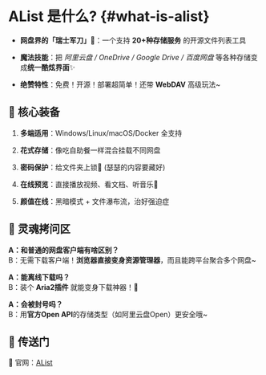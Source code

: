 # AList 是什么? {#what-is-alist}

- **网盘界的「瑞士军刀」🔪**：一个支持 **20+种存储服务** 的开源文件列表工具

- **魔法技能**：把 _阿里云盘 / OneDrive / Google Drive / 百度网盘_ 等各种存储变成**统一酷炫界面**✨

- **绝赞特性**：免费！开源！部署超简单！还带 **WebDAV** 高级玩法~

## 🎒 核心装备

1. **多端适用**：Windows/Linux/macOS/Docker 全支持

2. **花式存储**：像吃自助餐一样混合挂载不同网盘

3. **密码保护**：给文件夹上锁🔐 (瑟瑟的内容要藏好)

4. **在线预览**：直接播放视频、看文档、听音乐🎵
5. **颜值在线**：黑暗模式 + 文件瀑布流，治好强迫症

## 🌟 灵魂拷问区

**A：和普通的网盘客户端有啥区别？**  
B：无需下载客户端！**浏览器直接变身资源管理器**，而且能跨平台聚合多个网盘~

**A：能离线下载吗？**  
B：装个 **Aria2插件** 就能变身下载神器！🎯

**A：会被封号吗？**  
B：用**官方Open API**的存储类型（如阿里云盘Open）更安全哦~

## 🚪 传送门

🔗 官网：[AList](https://alist.nn.ci/zh/)
